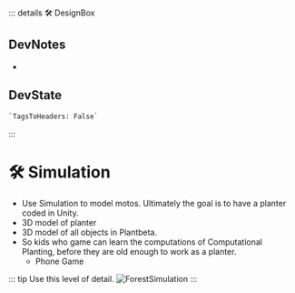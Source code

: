 ::: details 🛠 <dev>DesignBox</dev>

## DevNotes

-

## DevState

```py
`TagsToHeaders: False`
```

:::

# 🛠 Simulation

- Use Simulation to model motos. Ultimately the goal is to have a planter coded in Unity.
- 3D model of planter
- 3D model of all objects in Plantbeta.
- So kids who game can learn the computations of Computational Planting, before they are old enough to work as a planter.
    - Phone Game

::: tip Use this level of detail.
![ForestSimulation](/Via/ForestSimulation.png)
:::
